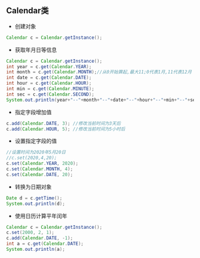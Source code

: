 ## Calendar类

- 创建对象
```java
Calendar c = Calendar.getInstance();
```

- 获取年月日等信息
```java
Calendar c = Calendar.getInstance();
int year = c.get(Calendar.YEAR);
int month = c.get(Calendar.MONTH);//从0开始算起,最大11;0代表1月,11代表12月
int date = c.get(Calendar.DATE);
int hour = c.get(Calendar.HOUR);
int min = c.get(Calendar.MINUTE);
int sec = c.get(Calendar.SECOND);
System.out.println(year+"--"+month+"--"+date+"--"+hour+"--"+min+"--"+sec);
```

- 指定字段增加值
```java
c.add(Calendar.DATE, 3); //修改当前时间为3天后
c.add(Calendar.HOUR, 5); //修改当前时间为5小时后
```

- 设置指定字段的值
```java
//设置时间为2020年5月20日
//c.set(2020,4,20);
c.set(Calendar.YEAR, 2020);
c.set(Calendar.MONTH, 4);
c.set(Calendar.DATE, 20);
```

- 转换为日期对象
```java
Date d = c.getTime();
System.out.println(d);
```

- 使用日历计算平年闰年
```java
Calendar c = Calendar.getInstance();
c.set(2000, 2, 1);
c.add(Calendar.DATE, -1);
int a = c.get(Calendar.DATE);
System.out.println(a);
```

